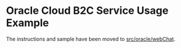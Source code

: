 # Oracle Cloud B2C Service Usage Example

The instructions and sample have been moved to [src/oracle/webChat](../../oracle/webChat).